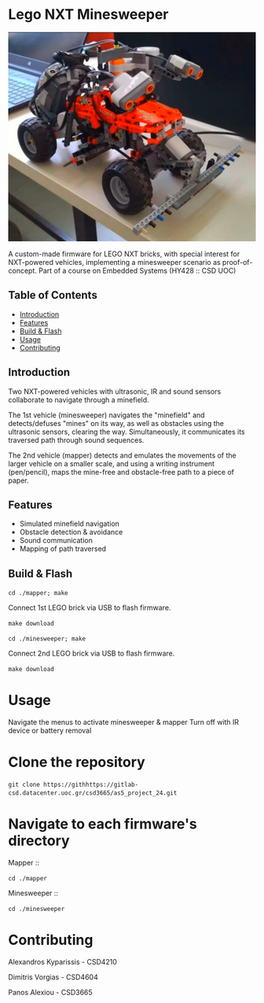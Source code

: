 # Lego NXT Minesweeper

![Minesweeper Vehicle](assets/minesweeper.jpg)

  A custom-made firmware for LEGO NXT bricks, with special interest for NXT-powered vehicles, implementing a minesweeper scenario as proof-of-concept.
  Part of a course on Embedded Systems (HY428 :: CSD UOC)

## Table of Contents

- [Introduction](#introduction)
- [Features](#features)
- [Build & Flash](#build)
- [Usage](#usage)
- [Contributing](#contributing)

## Introduction

  Two NXT-powered vehicles with ultrasonic, IR and sound sensors collaborate to navigate through a minefield.

  The 1st vehicle (minesweeper) navigates the "minefield" and detects/defuses "mines" on its way, as well as obstacles using the ultrasonic sensors, clearing the way. Simultaneously, it communicates its traversed path through sound sequences.

  The 2nd vehicle (mapper) detects and emulates the movements of the larger vehicle on a smaller scale, and using a writing instrument (pen/pencil), maps the mine-free and obstacle-free path to a piece of paper.

## Features

- Simulated minefield navigation
- Obstacle detection & avoidance
- Sound communication
- Mapping of path traversed

## Build & Flash

```cd ./mapper; make```

Connect 1st LEGO brick via USB to flash firmware.

```make download```

```cd ./minesweeper; make```

Connect 2nd LEGO brick via USB to flash firmware.

```make download```

# Usage

Navigate the menus to activate minesweeper & mapper
Turn off with IR device or battery removal

# Clone the repository
```git clone https://githhttps://gitlab-csd.datacenter.uoc.gr/csd3665/as5_project_24.git```

# Navigate to each firmware's directory
 Mapper ::

```cd ./mapper```

 Minesweeper ::
 
```cd ./minesweeper```

# Contributing

Alexandros Kyparissis - CSD4210

Dimitris Vorgias - CSD4604

Panos Alexiou - CSD3665
